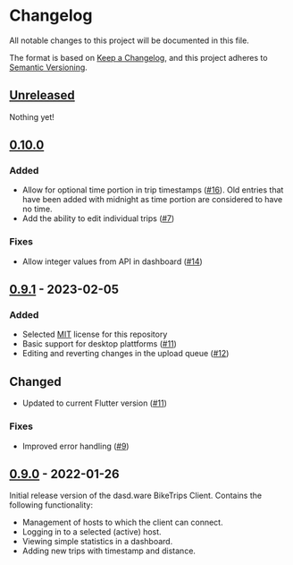 # Changelog

All notable changes to this project will be documented in this file.

The format is based on [Keep a Changelog](https://keepachangelog.com/en/1.0.0/),
and this project adheres to [Semantic Versioning](https://semver.org/spec/v2.0.0.html).

## [Unreleased]

Nothing yet!

## [0.10.0]

### Added

- Allow for optional time portion in trip timestamps ([#16](https://github.com/dasdware/dw_bike_trips_client/issues/16)). Old entries that have been added with midnight as time portion are considered to have no time.
- Add the ability to edit individual trips ([#7](https://github.com/dasdware/dw_bike_trips_client/issues/7))

### Fixes

- Allow integer values from API in dashboard ([#14](https://github.com/dasdware/dw_bike_trips_client/issues/14))

## [0.9.1] - 2023-02-05

### Added

- Selected [MIT](https://spdx.org/licenses/MIT.html) license for this repository
- Basic support for desktop plattforms ([#11](https://github.com/dasdware/dw_bike_trips_client/issues/11))
- Editing and reverting changes in the upload queue ([#12](https://github.com/dasdware/dw_bike_trips_client/issues/12))

## Changed

- Updated to current Flutter version ([#11](https://github.com/dasdware/dw_bike_trips_client/issues/11))

### Fixes

- Improved error handling ([#9](https://github.com/dasdware/dw_bike_trips_client/issues/9))

## [0.9.0] - 2022-01-26

Initial release version of the dasd.ware BikeTrips Client. Contains the following functionality:

- Management of hosts to which the client can connect.
- Logging in to a selected (active) host.
- Viewing simple statistics in a dashboard.
- Adding new trips with timestamp and distance.

[unreleased]: https://github.com/dasdware/dw_bike_trips_client/compare/v0.9.1...HEAD
[0.10.0]: https://github.com/dasdware/dw_bike_trips_client/releases/tag/v0.10.0
[0.9.1]: https://github.com/dasdware/dw_bike_trips_client/releases/tag/v0.9.1
[0.9.0]: https://github.com/dasdware/dw_bike_trips_client/releases/tag/v0.9.0
